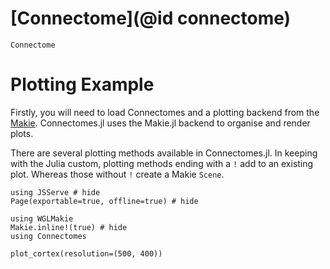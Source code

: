 # [Connectome](@id connectome)


```@docs
Connectome
```

# Plotting Example

Firstly, you will need to load Connectomes and a plotting backend from the [Makie](https://docs.makie.org/stable/). Connectomes.jl uses the Makie.jl backend to organise and render plots.

There are several plotting methods available in Connectomes.jl. In keeping with the Julia custom, plotting methods ending with a `!` add to an existing plot. Whereas those without `!` create a Makie `Scene`.

```@example plot
using JSServe # hide
Page(exportable=true, offline=true) # hide
```

```@example plot
using WGLMakie
Makie.inline!(true) # hide
using Connectomes

plot_cortex(resolution=(500, 400))
```